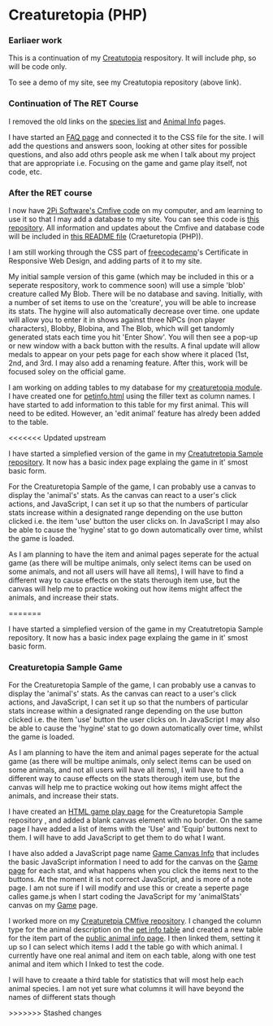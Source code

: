 <h1>Creaturetopia (PHP)</h1>
<h3>Earliaer work</h3>
<p>This is a continuation of my <a href="https://github.com/Tinystep1/Creaturetopia">Creatutopia</a> respository. It will include php, so will be code only.</p>
<p>To see a demo of my site, see my Creatutopia repository (above link).</p>
<h3> Continuation of The RET Course</h3>
<p>I removed the old links on the <a href="./animal-reference.html">species list</a> and <a href="./petinfo.html">Animal Info</a> pages.</p> 
<p>I have started an <a href="./faq.html">FAQ page</a> and connected it to the CSS file for the site. I will add the questions and answers soon, looking at other sites for possible questions, and also add othrs people ask me when I talk about my project that are appropriate i.e. Focusing on the game and game play itself, not code, etc.</p>
<h3>After the RET course</h3>
<p>I now have <a href="https://github.com/2pisoftware/cmfive-core">2Pi Software's Cmfive code</a> on my computer, and am learning to use it so that I may add a database to my site. You can see this code is <a href="https://github.com/Tinystep1/creaturetopiaCmfive">this repository</a>. All information and updates about the Cmfive and database code will be included in <a href="https://github.com/Tinystep1/Creatretopia-2/blob/master/README.md">this README file</a> (Craeturetopia (PHP)).</p>
<p>I am still working through the CSS part of <a href="https://www.freecodecamp.org">freecodecamp</a>'s Certificate in Responsive Web Design, and adding parts of it to my site.</p>
<p>My initial sample version of this game (which may be included in this or a seperate respository, work to commence soon) will use a simple 'blob' creature called My Blob. There will be no database and saving. Initially, with a number of set items to use on the 'creature', you will be able to increase its stats. The hygine will also automatically decrease over time. one update will allow you to enter it in shows against three NPCs (non player characters), Blobby, Blobina, and The Blob, which will get tandomly generated stats each time you hit 'Enter Show'. You will then see a  pop-up or new window with a back button with the results. A final update will allow medals to appear on your pets page for each show where it placed (1st, 2nd, and 3rd. I may also add a renaming feature. After this, work will be focused soley on the official game.</p>
<p>I am working on adding tables to my database for my <a href="https://github.com/Tinystep1/creaturetopiaCmfive">creaturetopia module</a>. I have created one for <a href="./petinfo.html">petinfo.html</a> using the filler text as column names. I have started to add information to this table for my first animal. This will need to be edited. However, an 'edit animal' feature has alredy been added to the table.</p>
<<<<<<< Updated upstream
<p>I have started a simplefied version of the game in my <a href="https://github.com/Tinystep1/Creaturetopia-Sample">Creatutretopia Sample repository</a>. It now has a basic index page explaing the game in it' smost basic form.</p>
<p>For the Creaturetopia Sample of the game, I can probably use a canvas to display the 'animal's' stats. As the canvas can react to a user's click actions, and JavaScript, I can set it up so that the numbers of particular stats increase within a designated range depending on the use button clicked i.e. the item 'use' button the user clicks on. In JavaScript I may also be able to cause the 'hygine' stat to go down automatically over time, whilst the game is loaded.</p>
<p>As I am planning to have the item and animal pages seperate for the actual game (as there will be multipe animals, only select items can be used on some animals, and not all users will have all items), I will have to find a different way to cause effects on the stats therough item use, but the canvas will help me to practice woking out how items might affect the animals, and increase their stats.<p>
=======
<p>I have started a simplefied version of the game in my Creatutretopia Sample repository. It now has a basic index page explaing the game in it' smost basic form.</p>
<h3>Creaturetopia Sample Game</h3>
<p>For the Creaturetopia Sample of the game, I can probably use a canvas to display the 'animal's' stats. As the canvas can react to a user's click actions, and JavaScript, I can set it up so that the numbers of particular stats increase within a designated range depending on the use button clicked i.e. the item 'use' button the user clicks on. In JavaScript I may also be able to cause the 'hygine' stat to go down automatically over time, whilst the game is loaded.</p>
<p>As I am planning to have the item and animal pages seperate for the actual game (as there will be multipe animals, only select items can be used on some animals, and not all users will have all items), I will have to find a different way to cause effects on the stats therough item use, but the canvas will help me to practice woking out how items might affect the animals, and increase their stats.<p>
<p>I have created an <a href="https://github.com/Tinystep1/Creaturetopia-Sample/blob/master/game.html">HTML game play page</a> for the Creaturetopia Sample repository , and added a blank canvas element with no border. On the same page I have added a list of items with the 'Use' and 'Equip' buttons next to them. I will have to add JavaScript to get them to do what I want.</p>
<p>I have also added a JavaScript page name <a href="https://github.com/Tinystep1/Creaturetopia-Sample/blob/master/gameCanvasInfo.js">Game Canvas Info</a> that includes the basic JavaScript information I need to add for the canvas on the <a href="https://github.com/Tinystep1/Creaturetopia-Sample/blob/master/game.html">Game page</a> for each stat, and what happens when you click the items next to the buttons. At the moment it is not correct JavaScript, and is more of a note page. I am not sure if I will modify and use this or create a seperte page calles game.js when I start coding the JavaScript for my 'animalStats' canvas on my <a href=".https://github.com/Tinystep1/Creaturetopia-Sample/blob/master/game.html">Game</a> page.</p>
<p>I worked more on my <a href="https://github.com/Tinystep1/creaturetopiaCmfive">Creaturetpia CMfive repository</a>. I changed the column type for the animal description on the <a href="https://github.com/Tinystep1/creaturetopiaCmfive/blob/master/install/migrations/20191204104036-CreaturetopiainitialMigration.php">pet info table</a> and created a new table for the item part of the <a href="https://github.com/Tinystep1/creaturetopiaCmfive/blob/master/templates/public/viewanimalinfo.tpl.php">public animal info page</a>. I then linked them, setting it up so I can select which items I add t the table go with which animal. I currently have one real animal and item on each table, along with one test animal and item which I lnked to test the code.</p>
<p>I will have to creaate a third table for statistics that will most help each animal species. I am not yet sure what columns it will have beyond the names of diifferent stats though</p>
>>>>>>> Stashed changes
